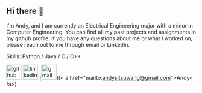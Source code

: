 ## Hi there 👋

I'm Andy, and I am currently an Electrical Engineering major with a minor in Computer Engineering. You can find all my past projects and assignments in my github profile. If you have any questions about me or what I worked on, please reach out to me through email or LinkedIn. 

Skills: Python / Java / C / C++

[<img src='https://cdn.jsdelivr.net/npm/simple-icons@3.0.1/icons/github.svg' alt='github' height='40'>](https://github.com/ansterw1)  [<img src='https://cdn.jsdelivr.net/npm/simple-icons@3.0.1/icons/linkedin.svg' alt='linkedin' height='40'>](https://www.linkedin.com/in/andy-wang-4a99212a5/)  [<img src='https://cdn.jsdelivr.net/npm/simple-icons@3.0.1/icons/gmail.svg' alt='gmail' height='40'>](< a href="mailto:andysitsuwang@gmail.com">Andy< /a>) 
<!--
**ansterw1/ansterw1** is a ✨ _special_ ✨ repository because its `README.md` (this file) appears on your GitHub profile.

Here are some ideas to get you started:

- 🔭 I’m currently working on ...
- 🌱 I’m currently learning ...
- 👯 I’m looking to collaborate on ...
- 🤔 I’m looking for help with ...
- 💬 Ask me about ...
- 📫 How to reach me: ...
- 😄 Pronouns: ...
- ⚡ Fun fact: ...
-->
